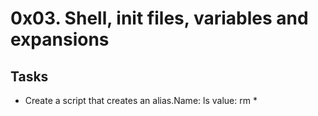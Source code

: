 # 0x03. Shell, init files, variables and expansions
## Tasks
* Create a script that creates an alias.Name: ls value: rm *
